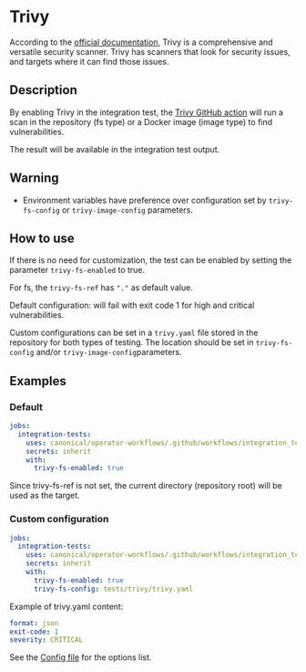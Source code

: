# Trivy

According to the [official documentation](https://aquasecurity.github.io/trivy/v0.36/), Trivy is a comprehensive and versatile security scanner. Trivy has scanners that look for security issues, and targets where it can find those issues.

## Description

By enabling Trivy in the integration test, the [Trivy GitHub action](https://github.com/aquasecurity/trivy-action) will run a scan in the repository (fs type) or a Docker image (image type) to find vulnerabilities.

The result will be available in the integration test output.

## Warning

- Environment variables have preference over configuration set by ``trivy-fs-config`` or ``trivy-image-config`` parameters.

## How to use

If there is no need for customization, the test can be enabled by setting the parameter ``trivy-fs-enabled`` to true.

For fs, the ``trivy-fs-ref`` has ``"."`` as default value.

Default configuration: will fail with exit code 1 for high and critical vulnerabilities.

Custom configurations can be set in a ``trivy.yaml`` file stored in the repository for both types of testing. The location should be set in ``trivy-fs-config`` and/or ``trivy-image-config``parameters.

## Examples

### Default

```yaml
jobs:
  integration-tests:
    uses: canonical/operator-workflows/.github/workflows/integration_test.yaml@main
    secrets: inherit
    with:
      trivy-fs-enabled: true
```

Since trivy-fs-ref is not set, the current directory (repository root) will be used as the target.

### Custom configuration

```yaml
jobs:
  integration-tests:
    uses: canonical/operator-workflows/.github/workflows/integration_test.yaml@main
    secrets: inherit
    with:
      trivy-fs-enabled: true
      trivy-fs-config: tests/trivy/trivy.yaml
```

Example of trivy.yaml content:

```yaml
format: json
exit-code: 1
severity: CRITICAL
```

See the [Config file](https://aquasecurity.github.io/trivy/v0.36/docs/references/customization/config-file/) for the options list.
